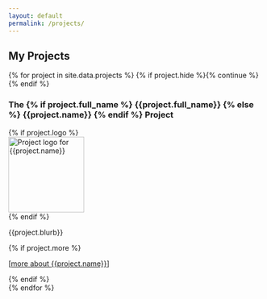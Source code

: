 ```yaml
---
layout: default
permalink: /projects/
---
```


## My Projects

{% for project in site.data.projects %}
{% if project.hide %}{% continue %}{% endif %}
<div class="row">
<h3>The {% if project.full_name %}  {{project.full_name}} {% else %} {{project.name}} {% endif %} Project</h3>
{% if project.logo %}
  <div class="left">
  <img src="/assets/img/project_logos/{{project.logo}}" alt="Project logo for {{project.name}}" width="150" >
  </div>
{% endif %}
<div class="right">
  <p>{{project.blurb}}</p> {% if project.more %}<p>[<a href="{{ project.more }}">more about {{project.name}}</a>]</p>{% endif %}
  </div>
</div>
{% endfor %}